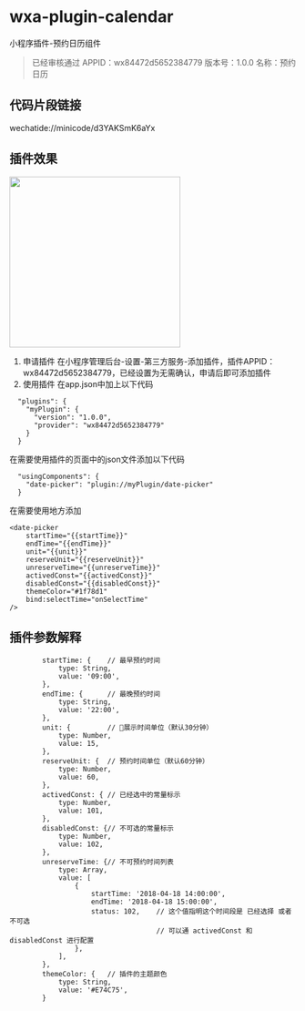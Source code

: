 # wxa-plugin-calendar
小程序插件-预约日历组件


> 已经审核通过
> APPID：wx84472d5652384779
> 版本号：1.0.0
> 名称：预约日历

## 代码片段链接

wechatide://minicode/d3YAKSmK6aYx
## 插件效果

<img width="300" src="https://github.com/jasondu/wxa-plugin-calendar/blob/master/demo.gif"></img>

1. 申请插件
在小程序管理后台-设置-第三方服务-添加插件，插件APPID：wx84472d5652384779，已经设置为无需确认，申请后即可添加插件
2. 使用插件
在app.json中加上以下代码
```
  "plugins": {
    "myPlugin": {
      "version": "1.0.0",
      "provider": "wx84472d5652384779"
    }
  }
```
在需要使用插件的页面中的json文件添加以下代码
```
  "usingComponents": {
    "date-picker": "plugin://myPlugin/date-picker"
  }
```
在需要使用地方添加
```
<date-picker 
    startTime="{{startTime}}" 
    endTime="{{endTime}}"
    unit="{{unit}}"
    reserveUnit="{{reserveUnit}}"
    unreserveTime="{{unreserveTime}}"
    activedConst="{{activedConst}}"
    disabledConst="{{disabledConst}}"
    themeColor="#1f78d1"
    bind:selectTime="onSelectTime"
/>
```
## 插件参数解释

```
        startTime: {    // 最早预约时间
            type: String,
            value: '09:00',
        },
        endTime: {      // 最晚预约时间
            type: String,
            value: '22:00',
        },
        unit: {         // 展示时间单位（默认30分钟）
            type: Number,
            value: 15,
        },
        reserveUnit: {  // 预约时间单位（默认60分钟）
            type: Number,
            value: 60,
        },
        activedConst: { // 已经选中的常量标示
            type: Number,
            value: 101,
        },
        disabledConst: {// 不可选的常量标示
            type: Number,
            value: 102,
        },
        unreserveTime: {// 不可预约时间列表
            type: Array,
            value: [
                {
                    startTime: '2018-04-18 14:00:00',
                    endTime: '2018-04-18 15:00:00',
                    status: 102,    // 这个值指明这个时间段是 已经选择 或者 不可选     
                                    // 可以通 activedConst 和 disabledConst 进行配置
                },
            ],
        },
        themeColor: {   // 插件的主题颜色
            type: String,
            value: '#E74C75',
        }
```

